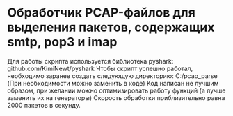 # Обработчик PCAP-файлов для выделения пакетов, содержащих smtp, pop3 и imap
Для работы скрипта используется библиотека pyshark: github.com/KimiNewt/pyshark
Чтобы скрипт успешно работал, необходимо заранее создать следующую директорию: C:/pcap_parse (При необходимости можно заменить в коде)
Код написан не лучшим образом, при желании можно оптимизировать работу функций (а лучше заменить их на генераторы)
Скорость обработки приблизительно равна 2000 пакетов в секунду.
